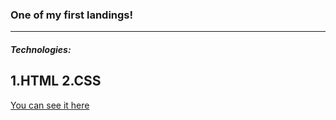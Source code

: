 ### One of my first landings!

---
##### Technologies:

1.HTML
2.CSS
---
[You can see it here](https://stan0men.github.io/Olenka_landing/)
